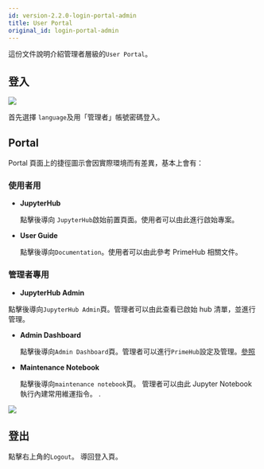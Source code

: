 ```yaml
---
id: version-2.2.0-login-portal-admin
title: User Portal
original_id: login-portal-admin
---
```


這份文件說明介紹管理者層級的`User Portal`。

## 登入

![](assets/login_1.png)

首先選擇 `language`及用「管理者」帳號密碼登入。

## Portal

Portal 頁面上的捷徑圖示會因實際環境而有差異，基本上會有：

### 使用者用

+ **JupyterHub**

    點擊後導向 `JupyterHub`啟始前置頁面。使用者可以由此進行啟始專案。

+ **User Guide**

    點擊後導向`Documentation`。使用者可以由此參考 PrimeHub 相關文件。

### 管理者專用

+ **JupyterHub Admin**

點擊後導向`JupyterHub Admin`頁。管理者可以由此查看已啟始 hub 清單，並進行管理。

+ **Admin Dashboard**

    點擊後導向`Admin Dashboard`頁。管理者可以進行`PrimeHub`設定及管理。[參照](admin-dashboard.md)

+ **Maintenance Notebook**

    點擊後導向`maintenance notebook`頁。 管理者可以由此  Jupyter Notebook 執行內建常用維運指令。  .

![](assets/user_portal_admin.png)

## 登出

點擊右上角的`Logout`。 導回登入頁。

